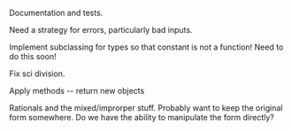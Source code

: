 Documentation and tests. 

Need a strategy for errors, particularly bad inputs. 

Implement subclassing for types so that constant is not a function! Need to do this soon!

Fix sci division. 

Apply methods -- return new objects

Rationals and the mixed/improrper stuff. Probably want to keep the original form somewhere. Do we have the ability to manipulate the form directly?